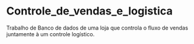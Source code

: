# Controle_de_vendas_e_logistica
Trabalho de Banco de dados de uma loja que controla o fluxo de vendas juntamente à um controle logístico. 
